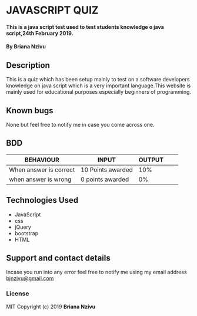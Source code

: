 # JAVASCRIPT QUIZ
#### This is a java script test used to test students knowledge o java script,24th February 2019.
#### By **Briana Nzivu**
## Description
 This is a quiz which has been setup mainly to test on a software developers knowledge on java script which is a very important language.This website is mainly used for educational purposes especially beginners of programming.
## Known bugs
None but feel free to notify me in case you come across one.
## BDD
 BEHAVIOUR              | INPUT             | OUTPUT |   |   |
------------------------|-------------------|--------|---|---|
 When answer is correct | 10 Points awarded | 10%    |   |   |
 when answer is wrong   | 0 points awarded  | 0%     |   |   |
                        

## Technologies Used
* JavaScript
* css
* jQuery
* bootstrap
* HTML
## Support and contact details
Incase you run into any error feel free to notify me using my email address bjnzivu@gmail.com
### License
MIT
Copyright (c) 2019 **Briana Nzivu**
